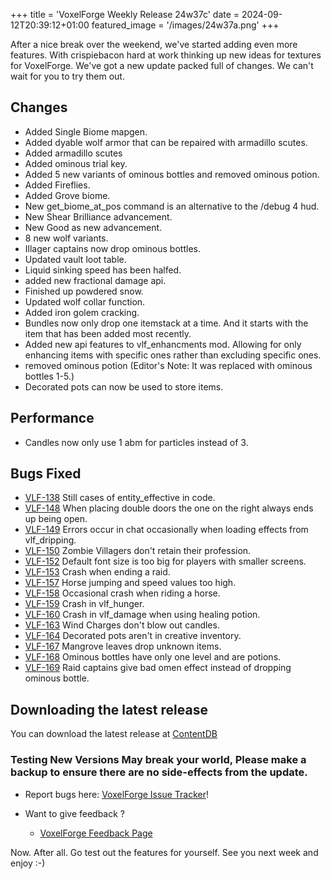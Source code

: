 +++
title = 'VoxelForge Weekly Release 24w37c'
date = 2024-09-12T20:39:12+01:00
featured_image = '/images/24w37a.png'
+++

 After a nice break over the weekend, we've started adding even more features. With crispiebacon hard at work thinking up new ideas for textures for VoxelForge.
 We've got a new update packed full of changes. We can't wait for you to try them out.

## Changes
 - Added Single Biome mapgen.
 - Added dyable wolf armor that can be repaired with armadillo scutes.
 - Added armadillo scutes
 - Added ominous trial key.
 - Added 5 new variants of ominous bottles and removed ominous potion.
 - Added Fireflies.
 - Added Grove biome.
 - New get_biome_at_pos command is an alternative to the /debug 4 hud.
 - New Shear Brilliance advancement.
 - New Good as new advancement.
 - 8 new wolf variants.
 - Illager captains now drop ominous bottles.
 - Updated vault loot table.
 - Liquid sinking speed has been halfed.
 - added new fractional damage api.
 - Finished up powdered snow.
 - Updated wolf collar function.
 - Added iron golem cracking.
 - Bundles now only drop one itemstack at a time. And it starts with the item that has been added most recently.
 - Added new api features to vlf_enhancments mod. Allowing for only enhancing items with specific ones rather than excluding specific ones.
 - removed ominous potion (Editor's Note: It was replaced with ominous bottles 1-5.)
 - Decorated pots can now be used to store items.


## Performance
 - Candles now only use 1 abm for particles instead of 3.

## Bugs Fixed
 - [VLF-138](https://github.com/VoxelForge/VoxelForge/issues/138) Still cases of entity_effective in code.
 - [VLF-148](https://github.com/VoxelForge/VoxelForge/issues/148) When placing double doors the one on the right always ends up being open.
 - [VLF-149](https://github.com/VoxelForge/VoxelForge/issues/149) Errors occur in chat occasionally when loading effects from vlf_dripping.
 - [VLF-150](https://github.com/VoxelForge/VoxelForge/issues/150) Zombie Villagers don't retain their profession.
 - [VLF-152](https://github.com/VoxelForge/VoxelForge/issues/152) Default font size is too big for players with smaller screens.
 - [VLF-153](https://github.com/VoxelForge/VoxelForge/issues/153) Crash when ending a raid.
 - [VLF-157](https://github.com/VoxelForge/VoxelForge/issues/157) Horse jumping and speed values too high.
 - [VLF-158](https://github.com/VoxelForge/VoxelForge/issues/158) Occasional crash when riding a horse.
 - [VLF-159](https://github.com/VoxelForge/VoxelForge/issues/159) Crash in vlf_hunger.
 - [VLF-160](https://github.com/VoxelForge/VoxelForge/issues/160) Crash in vlf_damage when using healing potion.
 - [VLF-163](https://github.com/VoxelForge/VoxelForge/issues/163) Wind Charges don't blow out candles.
 - [VLF-164](https://github.com/VoxelForge/VoxelForge/issues/164) Decorated pots aren't in creative inventory.
 - [VLF-167](https://github.com/VoxelForge/VoxelForge/issues/167) Mangrove leaves drop unknown items.
 - [VLF-168](https://github.com/VoxelForge/VoxelForge/issues/168) Ominous bottles have only one level and are potions.
 - [VLF-169](https://github.com/VoxelForge/VoxelForge/issues/169) Raid captains give bad omen effect instead of dropping ominous bottle.


## Downloading the latest release
You can download the latest release at [ContentDB](https://content.minetest.net/packages/VoxelForge/voxelforge)

### Testing New Versions May break your world, Please make a backup to ensure there are no side-effects from the update.

 - Report bugs here:
[VoxelForge Issue Tracker](https://github.com/VoxelForge/VoxelForge/issues)!

- Want to give feedback ?
  - [VoxelForge Feedback Page](https://github.com/VoxelForge/VoxelForge/discussions/141)



Now. After all. Go test out the features for yourself. See you next week and enjoy :-)
